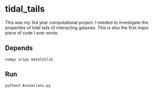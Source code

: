 # tidal_tails
This was my 3rd year computational project. I needed to investigate the properties of tidal tails of interacting galaxies. This is also the first major piece of code I ever wrote.

## Depends

```numpy scipy matplotlib```

## Run

```python3 Animations.py```
